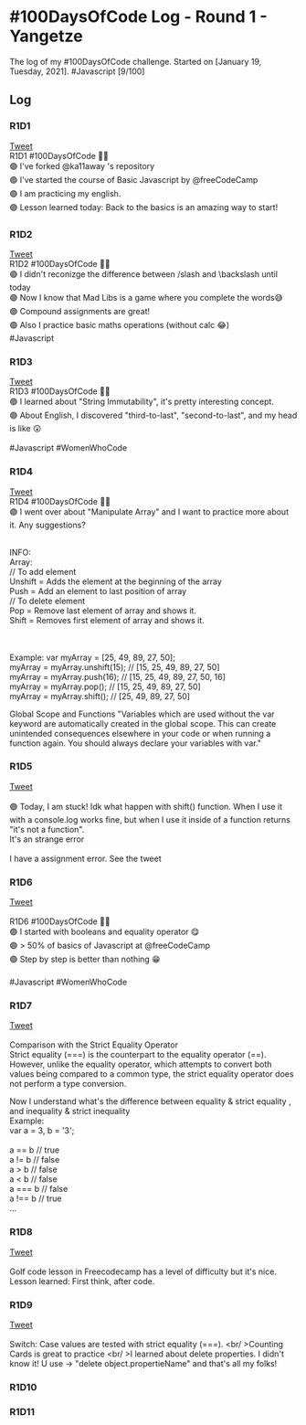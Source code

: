 # #100DaysOfCode Log - Round 1 - Yangetze

The log of my #100DaysOfCode challenge. Started on [January 19, Tuesday, 2021].
#Javascript
[9/100]

## Log

### R1D1 
[Tweet](https://twitter.com/yangetze/status/1351727401949130752?s=20)<br />
R1D1 #100DaysOfCode 💜✅ <br />
🟣 I've forked @ka11away 's repository <br />
🟣 I've started the course of Basic Javascript by @freeCodeCamp <br /> 
🟣 I am practicing my english. <br />
🟣 Lesson learned today: Back to the basics is an amazing way to start! <br />

### R1D2
[Tweet](https://twitter.com/yangetze/status/1352095434890747907?s=20)<br />
R1D2 #100DaysOfCode 💜✅ <br />
🟣 I didn't reconizge the difference between /slash and \backslash until today <br />
🟣 Now I know that Mad Libs is a game where you complete the words😅 <br />
🟣 Compound assignments are great! <br />
🟣 Also I practice basic maths operations (without calc 😂) <br />
#Javascript
<br />

### R1D3
[Tweet](https://twitter.com/yangetze/status/1352444992267165700?s=20)<br />
R1D3 #100DaysOfCode 💜✅<br />
🟣 I learned about "String Immutability", it's pretty interesting concept. <br />
🟣 About English, I discovered "third-to-last", "second-to-last", and my head is like 😲<br />
<br />
#Javascript #WomenWhoCode

### R1D4
[Tweet](https://twitter.com/yangetze/status/1353191885628723201?s=20)<br />
R1D4 #100DaysOfCode 💜✅<br />
🟣 I went over about "Manipulate Array" and I want to practice more about it. Any suggestions?

<br /> INFO:
<br />Array: 
<br />// To add element
<br />Unshift = Adds the element at the beginning of the array
<br />Push = Add an element to last position of array
<br />// To delete element
<br />Pop = Remove last element of array and shows it. 
<br />Shift = Removes first element of array and shows it.

<br /><br />Example: 
var myArray = [25, 49, 89, 27, 50];
<br />myArray = myArray.unshift(15); // [15, 25, 49, 89, 27, 50]
<br />myArray = myArray.push(16); // [15, 25, 49, 89, 27, 50, 16]
<br />myArray = myArray.pop(); // [15, 25, 49, 89, 27, 50]
<br />myArray = myArray.shift(); // [25, 49, 89, 27, 50]

Global Scope and Functions
"Variables which are used without the var keyword are automatically created in the global scope. This can create unintended consequences elsewhere in your code or when running a function again. You should always declare your variables with var."



### R1D5
[Tweet](https://twitter.com/yangetze/status/1353561418273067008?s=20)<br />
<br /> 🟣 Today, I am stuck! Idk what happen with shift() function. When I use it with a console.log works fine, but when I use it inside of a function returns "it's not a function".
<br /> It's an strange error 
<br /> 
<br /> I have a assignment error. See the tweet

### R1D6
[Tweet](https://twitter.com/yangetze/status/1353899860395700225?s=20)<br />
<br />R1D6 #100DaysOfCode 💜✅
<br />🟣 I started with booleans and equality operator 😋
<br />🟣 > 50% of basics of Javascript at @freeCodeCamp 
<br />🟣 Step by step is better than nothing 😁
<br />
<br />#Javascript #WomenWhoCode


### R1D7
[Tweet](https://twitter.com/yangetze/status/1354274773283577856?s=20)<br />
<br />
Comparison with the Strict Equality Operator<br />
Strict equality (===) is the counterpart to the equality operator (==). However, unlike the equality operator, which attempts to convert both values being compared to a common type, the strict equality operator does not perform a type conversion.<br />

Now I understand what's the difference between equality  & strict equality , and inequality  & strict inequality <br />
Example: <br />
var a = 3, b = '3';<br />
<br />a == b // true
<br />a != b // false
<br />a > b // false
<br />a < b // false
<br />a === b // false
<br />a !== b // true
<br />...
<br />

### R1D8
[Tweet](https://twitter.com/yangetze/status/1354630152236490759?s=20)<br />
<br />
Golf code lesson in Freecodecamp has a level of difficulty but it's nice. <br />
Lesson learned: First think, after code. <br />

### R1D9
[Tweet](https://twitter.com/yangetze/status/1356438064281829376?s=20)<br />
<br />
Switch: Case values are tested with strict equality (===).
<br/ >Counting Cards is great to practice
<br/ >I learned about delete properties. I didn't know it! U use → "delete object.propertieName" and that's all my folks!



### R1D10

### R1D11
